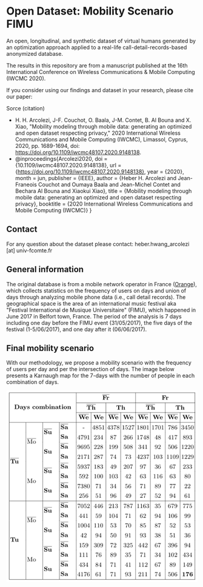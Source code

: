 # Open Dataset: Mobility Scenario FIMU

An open, longitudinal, and synthetic dataset of virtual humans generated by an optimization approach applied to a real-life call-detail-records-based anonymized database.

The results in this repository are from a manuscript published at the 16th International Conference on Wireless Communications & Mobile Computing (IWCMC 2020).

If you consider using our findings and dataset in your research, please cite our paper:

Sorce (citation)
- H. H. Arcolezi, J-F. Couchot, O. Baala, J-M. Contet, B. Al Bouna and X. Xiao, "Mobility modeling through mobile data: generating an optimized and open dataset respecting privacy," 2020 International Wireless Communications and Mobile Computing (IWCMC), Limassol, Cyprus, 2020, pp. 1689-1694, doi: https://doi.org/10.1109/iwcmc48107.2020.9148138.
- @inproceedings{Arcolezi2020,
  doi = {10.1109/iwcmc48107.2020.9148138},
  url = {https://doi.org/10.1109/iwcmc48107.2020.9148138},
  year = {2020},
  month = jun,
  publisher = {IEEE},
  author = {Heber H. Arcolezi and Jean-Franeois Couchot and Oumaya Baala and Jean-Michel Contet and Bechara Al Bouna and Xiaokui Xiao},
  title = {Mobility modeling through mobile data: generating an optimized and open dataset respecting privacy},
  booktitle = {2020 International Wireless Communications and Mobile Computing (IWCMC)}
}

## Contact

For any question about the dataset please contact: heber.hwang_arcolezi [at] univ-fcomte.fr

## General information
The original database is from a mobile network operator in France ([Orange](https://www.orange-business.com/en/products/flux-vision)), which collects statistics on the frequency of users on days and union of days through analyzing mobile phone data (i.e., call detail records). The geographical space is the area of an international music festival aka "Festival International de Musique Universitaire" (FIMU), which happened in June 2017 in Belfort town, France. The period of the analysis is 7 days including one day before the FIMU event (31/05/2017), the five days of the festival (1-5/06/2017), and one day after it (06/06/2017). 

## Final mobility scenario
With our methodology, we propose a mobility scenario with the frequency of users per day and per the intersection of days. The image below presents a Karnaugh map for the 7-days with the number of people in each combination of days.

![Final optimized mobility scenario](/Data/Global_MS.png)
